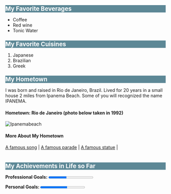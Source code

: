 
<h2 style="font-size: 12pt; background-color: #5D8896;"><span style="color: #ffffff; font-size: 14pt;"><strong>My Favorite Beverages</strong></span></h2>
<ul>
  <li>Coffee</li>
  <li>Red wine</li>
  <li>Tonic Water</li>
</ul>  

<h2 style="font-size: 12pt; background-color: #5D8896;"><span style="color: #ffffff; font-size: 14pt;"><strong>My Favorite Cuisines</strong></span></h2>
<ol>
  <li>Japanese</li>
  <li>Brazilian</li>
  <li>Greek</li>
</ol>  

<h2 style="font-size: 12pt; background-color: #5D8896;"><span style="color: #ffffff; font-size: 14pt;"><strong>My Hometown</strong></span></h2>
    <p>I was born and raised in Rio de Janeiro, Brazil. Lived for 20 years in a small house 2 miles from Ipanema Beach.
Some of you will recognized the name IPANEMA.</p>

<h4>Hometown: Rio de Janeiro (photo below taken in 1992)</h4> 
<style>
      img {
        max-width: 50%;
        height: auto;
      }
    </style>
 <img src="https://lonelyplanetimages.imgix.net/mastheads/GettyImages-147189497_medium.jpg" alt="Ipanemabeach" 
<br>
<h4>More About My Hometown</h4>
<nav>
 	 	<a href="https://en.wikipedia.org/wiki/The_Girl_from_Ipanema"> A famous song</a> |
 	<a href="https://en.wikipedia.org/wiki/Rio_Carnival">A famous parade</a> |
 	<a href="https://en.wikipedia.org/wiki/Christ_the_Redeemer_(statue)">A famous statue</a> |
 </nav>
<br>
<h2 style="font-size: 12pt; background-color: #5D8896;"><span style="color: #ffffff; font-size: 14pt;"><strong>My Achievements in Life so Far</h2>
<p><label for="file">Professional Goals:</label>
<progress id="file" value="40" max="100"> 32% </progress></p>
<p><label for="file">Personal Goals:</label>
<progress id="file" value="60" max="100"> 32% </progress></p>
</body>
</html>
